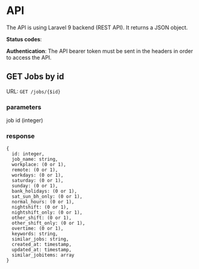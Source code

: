 # API
The API is using Laravel 9 backend (REST API). It returns a JSON object.

**Status codes**: 

**Authentication**:
The API bearer token must be sent in the headers in order to access the API. 


## GET Jobs by id
URL:  ```GET /jobs/{$id}```

### parameters
job id (integer)

### response
```
{
  id: integer,
  job_name: string,
  workplace: (0 or 1),
  remote: (0 or 1),
  workdays: (0 or 1),
  saturday: (0 or 1),
  sunday: (0 or 1),
  bank_holidays: (0 or 1),
  sat_sun_bh_only: (0 or 1),
  normal_hours: (0 or 1),
  nightshift: (0 or 1),
  nightshift_only: (0 or 1),
  other_shift: (0 or 1),
  other_shift_only: (0 or 1),
  overtime: (0 or 1),
  keywords: string,
  similar_jobs: string,
  created_at: timestamp,
  updated_at: timestamp,
  similar_jobitems: array
}
```